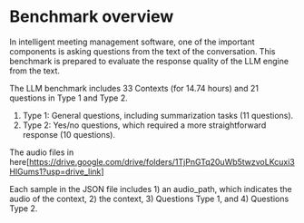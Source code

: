 # Benchmark overview

In intelligent meeting management software, one of the important components is asking questions from the text of the conversation. 
This benchmark is prepared to evaluate the response quality of the LLM engine from the text.

The LLM benchmark includes 33 Contexts (for 14.74 hours) and 21 questions in Type 1 and Type 2.
1.	Type 1: General questions, including summarization tasks (11 questions).
2.	Type 2: Yes/no questions, which required a more straightforward response (10 questions).

The audio files in here[https://drive.google.com/drive/folders/1TjPnGTq20uWb5twzvoLKcuxi3HlGums1?usp=drive_link]

Each sample in the JSON file includes 1) an audio_path, which indicates the audio of the context, 2) the context, 3) Questions Type 1, and 4) Questions Type 2.
